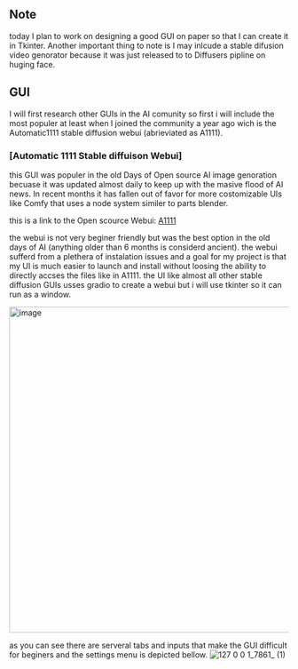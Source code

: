 ## Note ##
today I plan to work on designing a good GUI on paper so that I can create it in Tkinter. Another important thing to note is I may inlcude a stable difusion video genorator because it was just released to to Diffusers pipline on huging face.

## GUI ##
I will first research other GUIs in the AI comunity so first i will include the most populer at least when I joined the community a year ago wich is the Automatic1111 stable diffusion webui (abrieviated as A1111).

### **[Automatic 1111 Stable diffuison Webui]** ###
this GUI was populer in the old Days of Open source AI image genoration becuase it was updated almost daily to keep up with the masive flood of AI news. In recent months it has fallen out of favor for more costomizable UIs like Comfy that uses a node system similer to parts blender. 

this is a link to the Open scource Webui: [A1111](https://github.com/AUTOMATIC1111/stable-diffusion-webui)

the webui is not very beginer friendly but was the best option in the old days of AI (anything older than 6 months is considerd ancient). the webui sufferd from a plethera of instalation issues and a goal for my project is that my UI is much easier to launch and install without loosing the ability to directly accses the files like in A1111. the UI like almost all other stable diffusion GUIs usses gradio to create a webui but i will use tkinter so it can run as a window.

<img width="587" alt="image" src="https://github.com/FantasticMrCat42/2023-2024/assets/129550102/d367e814-0485-495f-bcb5-616d7ad8b851">

as you can see there are serveral tabs and inputs that make the GUI difficult for beginers and the settings menu is depicted bellow.
![127 0 0 1_7861_ (1)](https://github.com/FantasticMrCat42/2023-2024/assets/129550102/3e82e83c-e22a-45f4-b1b1-a74b3150d610)

